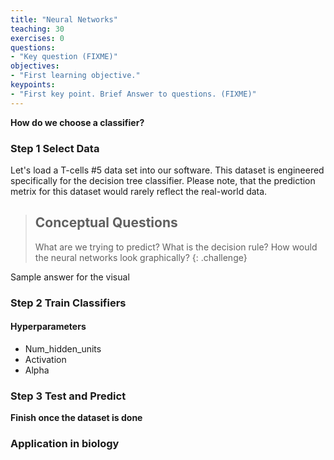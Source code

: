 ```yaml
---
title: "Neural Networks"
teaching: 30
exercises: 0
questions:
- "Key question (FIXME)"
objectives:
- "First learning objective."
keypoints:
- "First key point. Brief Answer to questions. (FIXME)"
---
```


**How do we choose a classifier?** 


### Step 1 Select Data

Let's load a T-cells #5 data set into our software.
This dataset is engineered specifically for the decision tree classifier.
Please note, that the prediction metrix for this dataset would rarely reflect the real-world data. 

> ## Conceptual Questions
>
> What are we trying to predict? 
> What is the decision rule?
> How would the neural networks look graphically?
{: .challenge}

Sample answer for the visual


### Step 2 Train Classifiers

#### Hyperparameters

- Num_hidden_units 
- Activation
- Alpha


### Step 3 Test and Predict

**Finish once the dataset is done**

###  Application in biology
